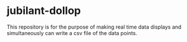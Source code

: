 # jubilant-dollop
This repository is for the purpose of making real time data displays and simultaneously can write a csv file of the data points. 
